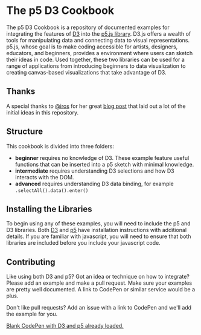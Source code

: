 The p5 D3 Cookbook
==================
The p5 D3 Cookbook is a repository of documented examples for integrating the features of [D3](http://d3js.org/) into the [p5.js library](http://p5js.org/). D3.js offers a wealth of tools for manipulating data and connecting data to visual representations. p5.js, whose goal is to make coding accessible for artists, designers, educators, and beginners, provides a environment where users can sketch their ideas in code. Used together, these two libraries can be used for a range of applications from introducing beginners to data visualization to creating canvas-based visualizations that take advantage of D3.

Thanks
--------------
A special thanks to [@iros](https://github.com/iros) for her great [blog post](http://bocoup.com/weblog/d3js-and-canvas/) that laid out a lot of the initial ideas in this repository.

Structure
--------------
This cookbook is divided into three folders:
* **beginner** requires no knowledge of D3. These example feature useful functions that can be inserted into a p5 sketch with minimal knowledge.
* **intermediate** requires understanding D3 selections and how D3 interacts with the DOM. 
* **advanced** requires understanding D3 data binding, for example `.selectAll().data().enter()`

Installing the Libraries
------------------------
To begin using any of these examples, you will need to include the p5 and D3 libraries. Both [D3](https://github.com/mbostock/d3/wiki) and [p5](http://p5js.org/get-started/) have installation instructions with additional details. If you are familiar with javascript, you will need to ensure that both libraries are included before you include your javascript code.
    <script src="http://d3js.org/d3.v3.min.js" charset="utf-8"></script>
    <script src="http://cdnjs.cloudflare.com/ajax/libs/p5.js/0.4.5/p5.js"></script>
    <script>
        //Your javascript code goes here
    </script>

Contributing
------------
Like using both D3 and p5? Got an idea or technique on how to integrate? Please add an example and make a pull request. Make sure your examples are pretty well documented. A link to CodePen or similar service would be a plus.

Don't like pull requests? Add an issue with a link to CodePen and we'll add the example for you. 

[Blank CodePen with D3 and p5 already loaded.](http://codepen.io/SciutoAlex/pen/doVmOX)
